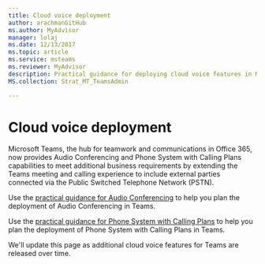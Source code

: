 ```yaml
---
title: Cloud voice deployment
author: arachmanGitHub
ms.author: MyAdvisor
manager: lolaj
ms.date: 12/13/2017
ms.topic: article
ms.service: msteams
ms.reviewer: MyAdvisor
description: Practical guidance for deploying cloud voice features in Microsoft Teams.
MS.collection: Strat_MT_TeamsAdmin

---
```


Cloud voice deployment
======================

Microsoft Teams, the hub for teamwork and communications in Office 365, now provides Audio Conferencing and Phone System with Calling Plans capabilities to meet additional business requirements by extending the Teams meeting and calling experience to include external parties connected via the Public Switched Telephone Network (PSTN).
 
Use the [practical guidance for Audio Conferencing](https://docs.microsoft.com/MicrosoftTeams/audio-conferencing) to help you plan the deployment of Audio Conferencing in Teams.

Use the [practical guidance for Phone System with Calling Plans](https://docs.microsoft.com/MicrosoftTeams/phone-system-with-calling-plans) to help you plan the deployment of Phone System with Calling Plans in Teams.
 
We'll update this page as additional cloud voice features for Teams are released over time.


